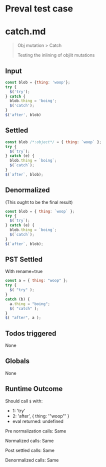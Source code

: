 # Preval test case

# catch.md

> Obj mutation > Catch
>
> Testing the inlining of objlit mutations

## Input

`````js filename=intro
const blob = {thing: 'woop'};
try {
  $('try');
} catch {
  blob.thing = 'boing';
  $('catch');
}
$('after', blob)
`````


## Settled


`````js filename=intro
const blob /*:object*/ = { thing: `woop` };
try {
  $(`try`);
} catch (e) {
  blob.thing = `boing`;
  $(`catch`);
}
$(`after`, blob);
`````


## Denormalized
(This ought to be the final result)

`````js filename=intro
const blob = { thing: `woop` };
try {
  $(`try`);
} catch (e) {
  blob.thing = `boing`;
  $(`catch`);
}
$(`after`, blob);
`````


## PST Settled
With rename=true

`````js filename=intro
const a = { thing: "woop" };
try {
  $( "try" );
}
catch (b) {
  a.thing = "boing";
  $( "catch" );
}
$( "after", a );
`````


## Todos triggered


None


## Globals


None


## Runtime Outcome


Should call `$` with:
 - 1: 'try'
 - 2: 'after', { thing: '"woop"' }
 - eval returned: undefined

Pre normalization calls: Same

Normalized calls: Same

Post settled calls: Same

Denormalized calls: Same
